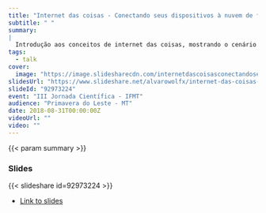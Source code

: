 ```yaml
---
title: "Internet das coisas - Conectando seus dispositivos à nuvem de forma inteligente"
subtitle: " "
summary:
|
  Introdução aos conceitos de internet das coisas, mostrando o cenário atual, arquiteturas básicas de soluções IoT, como começar e diversos projetos práticos são mostrados.
tags:
  - talk
cover:
  image: "https://image.slidesharecdn.com/internetdascoisasconectandoseusdispositivosanuvemdeformainteligente-180405140801/95/internet-das-coisas-conectando-seus-dispositivos-nuvem-de-forma-inteligente-1-638.jpg?cb=1522937340"
slidesUrl: "https://www.slideshare.net/alvarowolfx/internet-das-coisas-conectando-seus-dispositivos-nuvem-de-forma-inteligente"
slideId: "92973224"
event: "III Jornada Científica - IFMT"
audience: "Primavera do Leste - MT"
date: 2018-08-31T00:00:00Z
videoUrl: ""
video: ""
---
```


<!-- truncate -->

{{< param summary >}}
### Slides
{{< slideshare id=92973224 >}}

- [Link to slides](https://www.slideshare.net/alvarowolfx/internet-das-coisas-conectando-seus-dispositivos-nuvem-de-forma-inteligente)
